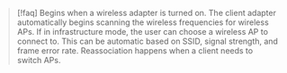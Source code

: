 >[!faq] Begins when a wireless adapter is turned on. The client adapter automatically begins scanning the wireless frequencies for wireless APs. If in infrastructure mode, the user can choose a wireless AP to connect to. This can be automatic based on SSID, signal strength, and frame error rate. Reassociation happens when a client needs to switch APs.

